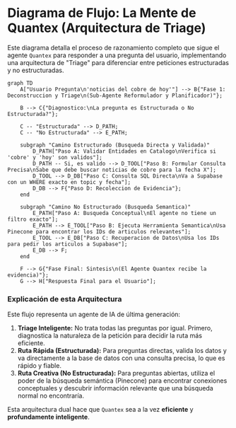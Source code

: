 # Diagrama de Flujo: La Mente de Quantex (Arquitectura de Triage)

Este diagrama detalla el proceso de razonamiento completo que sigue el agente `Quantex` para responder a una pregunta del usuario, implementando una arquitectura de "Triage" para diferenciar entre peticiones estructuradas y no estructuradas.

```mermaid
graph TD
    A["Usuario Pregunta\n'noticias del cobre de hoy'"] --> B{"Fase 1: Deconstruccion y Triage\n(Sub-Agente Reformulador y Planificador)"};
    
    B --> C{"Diagnostico:\nLa pregunta es Estructurada o No Estructurada?"};

    C -- "Estructurada" --> D_PATH;
    C -- "No Estructurada" --> E_PATH;

    subgraph "Camino Estructurado (Busqueda Directa y Validada)"
        D_PATH["Paso A: Validar Entidades en Catalogo\nVerifica si 'cobre' y 'hoy' son validos"];
        D_PATH -- Si, es valido --> D_TOOL["Paso B: Formular Consulta Precisa\nSabe que debe buscar noticias de cobre para la fecha X"];
        D_TOOL --> D_DB["Paso C: Consulta SQL Directa\nVa a Supabase con un WHERE exacto en topic y fecha"];
        D_DB --> F{"Paso D: Recoleccion de Evidencia"};
    end

    subgraph "Camino No Estructurado (Busqueda Semantica)"
        E_PATH["Paso A: Busqueda Conceptual\nEl agente no tiene un filtro exacto"];
        E_PATH --> E_TOOL["Paso B: Ejecuta Herramienta Semantica\nUsa Pinecone para encontrar los IDs de articulos relevantes"];
        E_TOOL --> E_DB["Paso C: Recuperacion de Datos\nUsa los IDs para pedir los articulos a Supabase"];
        E_DB --> F;
    end
    
    F --> G{"Fase Final: Sintesis\n(El Agente Quantex recibe la evidencia)"};
    G --> H["Respuesta Final para el Usuario"];
```

### Explicación de esta Arquitectura

Este flujo representa un agente de IA de última generación:

1.  **Triage Inteligente:** No trata todas las preguntas por igual. Primero, diagnostica la naturaleza de la petición para decidir la ruta más eficiente.
2.  **Ruta Rápida (Estructurada):** Para preguntas directas, valida los datos y va directamente a la base de datos con una consulta precisa, lo que es rápido y fiable.
3.  **Ruta Creativa (No Estructurada):** Para preguntas abiertas, utiliza el poder de la búsqueda semántica (Pinecone) para encontrar conexiones conceptuales y descubrir información relevante que una búsqueda normal no encontraría.

Esta arquitectura dual hace que `Quantex` sea a la vez **eficiente** y **profundamente inteligente**.